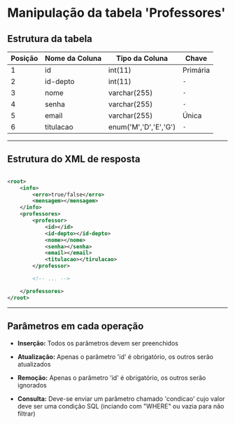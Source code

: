 # Manipulação da tabela 'Professores'

## Estrutura da tabela

|     Posição    |  Nome da Coluna |     Tipo da Coluna    |    Chave    |
| -------------- | --------------- | --------------------- | ----------- |
| 1              | id              | int(11)               | Primária    |
| 2              | id-depto        | int(11)               | `-`         |
| 3              | nome            | varchar(255)          | `-`         |
| 4              | senha           | varchar(255)          | `-`         |
| 5              | email           | varchar(255)          | Única       |
| 6              | titulacao       | enum('M','D','E','G') | `-`         |

----------------------------------------

## Estrutura do XML de resposta

```xml

<root>
	<info>
		<erro>true/false</erro>
		<mensagem></mensagem>
	</info>
	<professores>
		<professor>
			<id></id>
			<id-depto></id-depto>
			<nome></nome>
			<senha></senha>
			<email></email>
			<titulacao></tirulacao>
		</professor>

		<!-- ... -->

	</professores>
</root>

```

--------------------------------

## Parâmetros em cada operação

- **Inserção:** Todos os parâmetros devem ser preenchidos

- **Atualização:** Apenas o parâmetro 'id' é obrigatório, os outros serão atualizados

- **Remoção:** Apenas o parâmetro 'id' é obrigatório, os outros serão ignorados

- **Consulta:** Deve-se enviar um parâmetro chamado 'condicao' cujo valor deve ser uma condição SQL (inciando com "WHERE" ou vazia para não filtrar)
